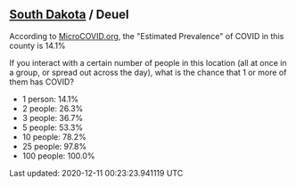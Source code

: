 
## [South Dakota](/united-states/south-dakota) / Deuel

According to [MicroCOVID.org](http://microcovid.org),
the "Estimated Prevalence" of COVID in this county is 14.1%

If you interact with a certain number of people in this location
(all at once in a group, or spread out across the day), what is the chance that
1 or more of them has COVID?

- 1 person: 14.1%
- 2 people: 26.3%
- 3 people: 36.7%
- 5 people: 53.3%
- 10 people: 78.2%
- 25 people: 97.8%
- 100 people: 100.0%

Last updated: 2020-12-11 00:23:23.941119 UTC
